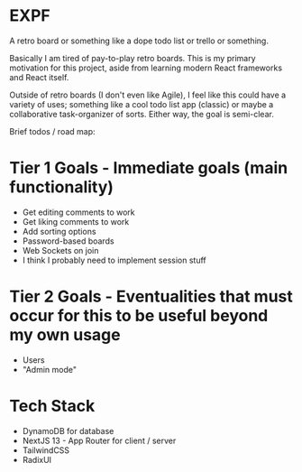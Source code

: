 # EXPF
A retro board or something like a dope todo list or trello or something.


Basically I am tired of pay-to-play retro boards.  This is my primary motivation for this project, aside from learning modern React frameworks and React itself.  

Outside of retro boards (I don't even like Agile), I feel like this could have a variety of uses; something like a cool todo list app (classic) or maybe a collaborative task-organizer of sorts.  Either way, the goal is semi-clear.

Brief todos / road map:
# Tier 1 Goals - Immediate goals (main functionality)
- Get editing comments to work
- Get liking comments to work
- Add sorting options
- Password-based boards
- Web Sockets on join
- I think I probably need to implement session stuff

# Tier 2 Goals - Eventualities that must occur for this to be useful beyond my own usage
- Users
- "Admin mode"

# Tech Stack
- DynamoDB for database
- NextJS 13 - App Router for client / server
- TailwindCSS 
- RadixUI 
